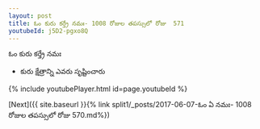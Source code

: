 ```yaml
---
layout: post
title: ఓం కురు కర్త్రే నమః- 1008 రోజుల తపస్సులో రోజు  571
youtubeId: j5D2-pgxo8Q
---
```

 
 
 ఓం కురు కర్త్రే నమః  
 
 -  కురు క్షేత్రాన్ని ఎవరు సృష్టించారు 
 
  
 
  
 
 
 
 
 
 


{% include youtubePlayer.html id=page.youtubeId %}
 
[Next]({{ site.baseurl }}{% link  split1/_posts/2017-06-07-ఓం ఏ నమః- 1008 రోజుల తపస్సులో రోజు  570.md%})
 
